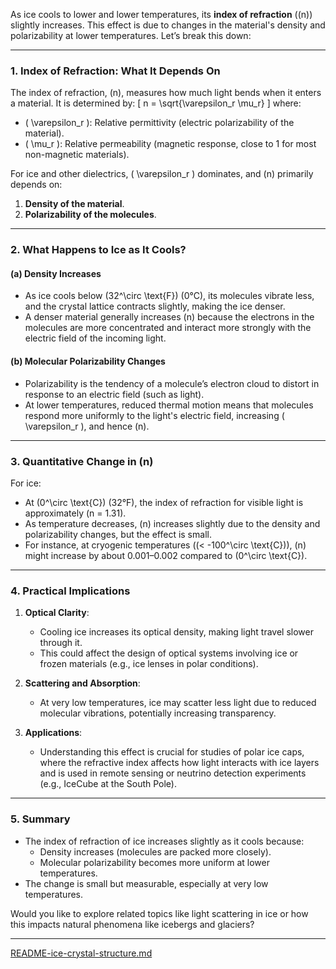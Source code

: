 As ice cools to lower and lower temperatures, its **index of refraction** (\(n\)) slightly increases. This effect is due to changes in the material's density and polarizability at lower temperatures. Let’s break this down:

---

### **1. Index of Refraction: What It Depends On**
The index of refraction, \(n\), measures how much light bends when it enters a material. It is determined by:
\[
n = \sqrt{\varepsilon_r \mu_r}
\]
where:
- \( \varepsilon_r \): Relative permittivity (electric polarizability of the material).
- \( \mu_r \): Relative permeability (magnetic response, close to 1 for most non-magnetic materials).

For ice and other dielectrics, \( \varepsilon_r \) dominates, and \(n\) primarily depends on:
1. **Density of the material**.
2. **Polarizability of the molecules**.

---

### **2. What Happens to Ice as It Cools?**
#### (a) **Density Increases**
- As ice cools below \(32^\circ \text{F}\) (0°C), its molecules vibrate less, and the crystal lattice contracts slightly, making the ice denser.
- A denser material generally increases \(n\) because the electrons in the molecules are more concentrated and interact more strongly with the electric field of the incoming light.

#### (b) **Molecular Polarizability Changes**
- Polarizability is the tendency of a molecule’s electron cloud to distort in response to an electric field (such as light).
- At lower temperatures, reduced thermal motion means that molecules respond more uniformly to the light's electric field, increasing \( \varepsilon_r \), and hence \(n\).

---

### **3. Quantitative Change in \(n\)**
For ice:
- At \(0^\circ \text{C}\) (32°F), the index of refraction for visible light is approximately \(n = 1.31\).
- As temperature decreases, \(n\) increases slightly due to the density and polarizability changes, but the effect is small.
- For instance, at cryogenic temperatures (\(< -100^\circ \text{C}\)), \(n\) might increase by about 0.001–0.002 compared to \(0^\circ \text{C}\).

---

### **4. Practical Implications**
1. **Optical Clarity**:
   - Cooling ice increases its optical density, making light travel slower through it.
   - This could affect the design of optical systems involving ice or frozen materials (e.g., ice lenses in polar conditions).

2. **Scattering and Absorption**:
   - At very low temperatures, ice may scatter less light due to reduced molecular vibrations, potentially increasing transparency.

3. **Applications**:
   - Understanding this effect is crucial for studies of polar ice caps, where the refractive index affects how light interacts with ice layers and is used in remote sensing or neutrino detection experiments (e.g., IceCube at the South Pole).

---

### **5. Summary**
- The index of refraction of ice increases slightly as it cools because:
  - Density increases (molecules are packed more closely).
  - Molecular polarizability becomes more uniform at lower temperatures.
- The change is small but measurable, especially at very low temperatures.

Would you like to explore related topics like light scattering in ice or how this impacts natural phenomena like icebergs and glaciers?


---

[README-ice-crystal-structure.md](https://t2m.io/inRWWRb)
